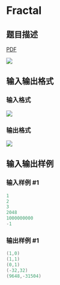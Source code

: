 # Fractal

## 题目描述

[problemUrl]: https://uva.onlinejudge.org/index.php?option=com_onlinejudge&Itemid=8&category=24&page=show_problem&problem=2220

[PDF](https://uva.onlinejudge.org/external/112/p11253.pdf)

![](https://cdn.luogu.com.cn/upload/vjudge_pic/UVA11253/2984eebc27651bd14fba2b00fb63c57dbee4599b.png)

## 输入输出格式

### 输入格式

![](https://cdn.luogu.com.cn/upload/vjudge_pic/UVA11253/a8417a9441e04b06641e4e6f5882f0f22c2659bd.png)

### 输出格式

![](https://cdn.luogu.com.cn/upload/vjudge_pic/UVA11253/f17a3f870e6ea06d5d71913167154e56d88fc3dc.png)

## 输入输出样例

### 输入样例 #1

```cpp
1
2
3
2048
1000000000
-1
```


### 输出样例 #1

```cpp
(1,0)
(1,1)
(0,1)
(-32,32)
(9648,-31504)
```


